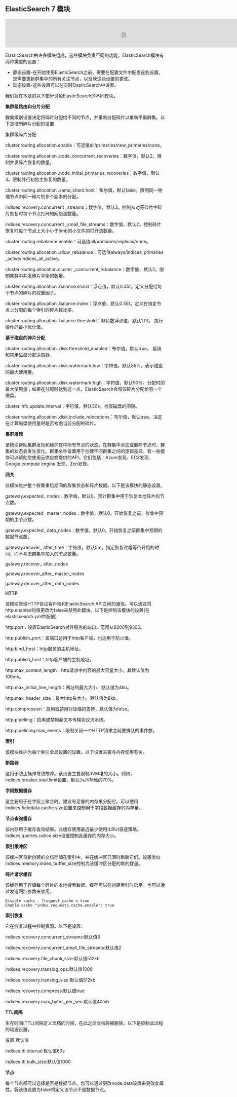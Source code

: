 ## ElasticSearch 7 模块

<iframe id="iframeu4097238_0" name="iframeu4097238_0" src="https://pos.baidu.com/zctm?conwid=760&amp;conhei=90&amp;rdid=4097238&amp;dc=3&amp;di=u4097238&amp;s1=1522347563&amp;s2=4226597234&amp;dri=0&amp;dis=0&amp;dai=2&amp;ps=230x654&amp;enu=encoding&amp;exps=110261,110252,110011&amp;ant=0&amp;aa=1&amp;psi=37979bb19cb26871&amp;dcb=___adblockplus_&amp;dtm=HTML_POST&amp;dvi=0.0&amp;dci=-1&amp;dpt=none&amp;tsr=0&amp;tpr=1634345641537&amp;ti=ElasticSearch%207%20%E6%A8%A1%E5%9D%97%2C%E5%AD%A6%E4%B9%A0ElasticSearch%207%20%E6%95%99%E7%A8%8B%2CElasticSearch%207%20%E6%9C%80%E6%96%B0%E7%89%88%E6%95%99&amp;ari=2&amp;ver=1012&amp;dbv=2&amp;drs=1&amp;pcs=1864x885&amp;pss=1864x2983&amp;cfv=0&amp;cpl=16&amp;chi=13&amp;cce=true&amp;cec=UTF-8&amp;tlm=1627002759&amp;prot=2&amp;rw=885&amp;ltu=https%3A%2F%2Fwww.kaifaxueyuan.com%2Fserver%2Felasticsearch7%2Felasticsearch-modules.html&amp;ltr=https%3A%2F%2Fwww.kaifaxueyuan.com%2Fserver%2Felasticsearch7%2Felasticsearch-analysis.html&amp;ecd=1&amp;uc=1920x1032&amp;pis=-1x-1&amp;sr=1920x1080&amp;tcn=1634345642&amp;qn=c0ab48ad9bbcf2ab&amp;tt=1634345641528.39.39.39" width="760" height="90" scrolling="no" frameborder="0" style="box-sizing: border-box;"></iframe>



 ElasticSearch由许多模块组成，这些模块负责不同的功能。ElasticSearch模块有两种类型的设置：

-  静态设置-在开始使用ElasticSearch之前，需要在配置文件中配置这些设置。您需要更新群集中的所有关注节点，以反映这些设置的更改。
-  动态设置-这些设置可以在实时ElasticSearch中设置。

 我们将在本章的以下部分讨论ElasticSearch的不同模块。

**集群级路由和分片分配**

 群集级别设置决定将碎片分配给不同的节点，并重新分配碎片以重新平衡群集。以下是控制碎片分配的设置

集群级碎片分配

 cluster.routing.allocation.enable：可选值all/primaries/new_primaries/none。

 cluster.routing.allocation .node_concurrent_recoveries：数字值，默认2。限制并发碎片恢复的数量。

 cluster.routing.allocation .node_initial_primaries_recoveries：数字值，默认4。限制并行初始主恢复的数量。

 cluster.routing.allocation .same_shard.host：布尔值，默认false。限制同一物理节点中同一碎片的多个副本的分配。

 indices.recovery.concurrent _streams：数字值，默认3。控制从对等碎片中碎片恢复时每个节点打开的网络流数量。

 indices.recovery.concurrent _small_file_streams：数字值，默认2。控制碎片恢复时每个节点上大小小于5mb的小文件的打开流数量。

 cluster.routing.rebalance.enable：可选值all/primaries/replicas/none。

 cluster.routing.allocation .allow_rebalance：可选值always/indices_primaries _active/Indices_all_active。

 cluster.routing.allocation.cluster _concurrent_rebalance：数字值，默认2。限制集群中并发碎片平衡的数量。

 cluster.routing.allocation .balance.shard：浮点值，默认0.45f。定义分配给每个节点的碎片的权重因子。

 cluster.routing.allocation .balance.index：浮点值，默认0.55f。定义在特定节点上分配的每个索引的碎片数比率。

 cluster.routing.allocation .balance.threshold：非负数浮点值，默认1.0f。 执行操作的最小优化值。

**基于磁盘的碎片分配**

 cluster.routing.allocation .disk.threshold_enabled：布尔值，默认true。 启用和禁用磁盘分配决策器。

 cluster.routing.allocation .disk.watermark.low：字符值，默认85%。表示磁盘的最大使用量。

 cluster.routing.allocation .disk.watermark.high：字符值，默认90%。分配时的最大使用量；如果在分配时达到这一点，ElasticSearch会将该碎片分配给另一个磁盘。

 cluster.info.update.interval：字符值，默认30s。检查磁盘的间隔。

 cluster.routing.allocation .disk.include_relocations：布尔值，默认true。决定在计算磁盘使用量时是否考虑当前分配的碎片。

**集群发现**

 该模块帮助集群发现和维护其中所有节点的状态。在群集中添加或删除节点时，群集的状态会发生变化。群集名称设置用于创建不同群集之间的逻辑差异。有一些模块可以帮助您使用云供应商提供的API，它们包括：Azure发现、EC2发现、Google compute engine 发现、Zen发现。

**网关**

 此模块维护整个群集重启期间的群集状态和碎片数据。以下是该模块的静态设置。

 gateway.expected_ nodes：数字值，默认0。预计群集中用于恢复本地碎片的节点数。

 gateway.expected_ master_nodes：数字值，默认0。开始恢复之前，群集中预期的主节点数。

 gateway.expected_ data_nodes：数字值，默认0。开始恢复之前群集中预期的数据节点数。

 gateway.recover_ after_time：字符值，默认5m。指定恢复过程等待开始的时间，而不考虑群集中加入的节点数量。

 gateway.recover_ after_nodes

 gateway.recover_after_ master_nodes

 gateway.recover_after_ data_nodes

**HTTP**

 该模块管理HTTP协议客户端和ElasticSearch API之间的通信。可以通过将http.enabled的值更改为false来禁用此模块。以下是控制该模块的设置(在elasticsearch.yml中配置)

 http.port：设置ElasticSearch对外服务的端口，范围从9200到9300。

 http.publish_port：该端口适用于http客户端，也适用于防火墙。

 http.bind_host：http服务的主机地址。

 http.publish_host：http客户端的主机地址。

 http.max_content_length：http请求中内容的最大容量大小。其默认值为100mb。

 http.max_initial_line_length：网址的最大大小，默认值为4kb。

 http.max_header_size：最大http头大小，默认值为8kb。

 http.compression：启用或禁用对压缩的支持，默认值为false。

 http.pipelinig：启用或禁用超文本传输协议流水线。

 http.pipelining.max_events：限制关闭一个HTTP请求之前要排队的事件数。

**索引**

 该模块维护为每个索引全局设置的设置。以下设置主要与内存使用有关。

**断路器**

 这用于防止操作导致故障。该设置主要限制JVM堆的大小。例如，indices.breaker.total.limit设置，默认为JVM堆的70%。

**字段数据缓存**

 这主要用于在字段上聚合时。建议有足够的内存来分配它。可以使用indices.fielddata.cache.size设置来控制用于字段数据缓存的内存量。

**节点查询缓存**

 该内存用于缓存查询结果。此缓存使用最近最少使用(LRU)驱逐策略。Indices.queries.cahce.size设置控制此缓存的内存大小。

**索引缓冲区**

 该缓冲区将新创建的文档存储在索引中，并在缓冲区已满时刷新它们。设置类似indices.memory.index_buffer_size控制为该缓冲区分配的堆的数量。

**碎片请求缓存**

 该缓存用于存储每个碎片的本地搜索数据。缓存可以在创建索引时启用，也可以通过发送网址参数来禁用。

```
Disable cache - ?request_cache = true
Enable cache "index.requests.cache.enable": true
```

**索引恢复**

 它在恢复过程中控制资源。以下是设置.

 indices.recovery.concurrent_streams:默认值3

 indices.recovery.concurrent_small_file_streams:默认值2

 indices.recovery.file_chunk_size:默认值512kb

 indices.recovery.translog_ops:默认值1000

 indices.recovery.translog_size:默认值512kb

 indices.recovery.compress:默认值true

 indices.recovery.max_bytes_per_sec:默认值40mb

**TTL间隔**

 生存时间(TTL)间隔定义文档的时间，在此之后文档将被删除。以下是控制此过程的动态设置。

设置 默认值

 indices.ttl.interval:默认值60s

 indices.ttl.bulk_size:默认值1000

**节点**

 每个节点都可以选择是否是数据节点。您可以通过更改node.data设置来更改此属性。将该值设置为false将定义该节点不是数据节点。
